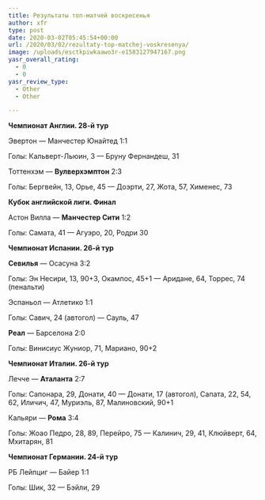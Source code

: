 ```yaml
---
title: Результаты топ-матчей воскресенья
author: xfr
type: post
date: 2020-03-02T05:45:54+00:00
url: /2020/03/02/rezultaty-top-matchej-voskresenya/
image: /uploads/esctkpiwkaawo3r-e1583127947167.png
yasr_overall_rating:
  - 0
  - 0
yasr_review_type:
  - Other
  - Other

---
```

**Чемпионат Англии. 28-й тур**

Эвертон &#8212; Манчестер Юнайтед 1:1
  
Голы: Кальверт-Льюин, 3 &#8212; Бруну Фернандеш, 31

Тоттенхэм &#8212; **Вулверхэмптон** 2:3
  
Голы: Бергвейн, 13, Орье, 45 &#8212; Доэрти, 27, Жота, 57, Хименес, 73

**Кубок английской лиги. Финал**

Астон Вилла &#8212; **Манчестер Сити** 1:2
  
Голы: Самата, 41 &#8212; Агуэро, 20, Родри 30

**Чемпионат Испании. 26-й тур**

**Севилья** &#8212; Осасуна 3:2
  
Голы: Эн Несири, 13, 90+3, Окампос, 45+1 &#8212; Аридане, 64, Торрес, 74 (пенальти)

Эспаньол &#8212; Атлетико 1:1
  
Голы: Савич, 24 (автогол) &#8212; Сауль, 47

**Реал** &#8212; Барселона 2:0
  
Голы: Винисиус Жуниор, 71, Мариано, 90+2

**Чемпионат Италии. 26-й тур**

Лечче &#8212; **Аталанта** 2:7
  
Голы: Сапонара, 29, Донати, 40 &#8212; Донати, 17 (автогол), Сапата, 22, 54, 62, Иличич, 47, Муриэль, 87, Малиновский, 90+1

Кальяри &#8212; **Рома** 3:4
  
Голы: Жоао Педро, 28, 89, Перейро, 75 &#8212; Калинич, 29, 41, Клюйверт, 64, Мхитарян, 81

**Чемпионат Германии. 24-й тур**

РБ Лейпциг &#8212; Байер 1:1
  
Голы: Шик, 32 &#8212; Бэйли, 29